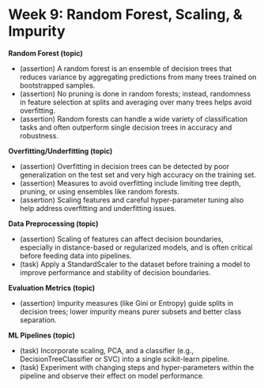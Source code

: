 # Week 9: Random Forest, Scaling, & Impurity
**Random Forest (topic)**  
- (assertion) A random forest is an ensemble of decision trees that reduces variance by aggregating predictions from many trees trained on bootstrapped samples.  
- (assertion) No pruning is done in random forests; instead, randomness in feature selection at splits and averaging over many trees helps avoid overfitting.  
- (assertion) Random forests can handle a wide variety of classification tasks and often outperform single decision trees in accuracy and robustness.

**Overfitting/Underfitting (topic)**  
- (assertion) Overfitting in decision trees can be detected by poor generalization on the test set and very high accuracy on the training set.  
- (assertion) Measures to avoid overfitting include limiting tree depth, pruning, or using ensembles like random forests.  
- (assertion) Scaling features and careful hyper-parameter tuning also help address overfitting and underfitting issues.

**Data Preprocessing (topic)**  
- (assertion) Scaling of features can affect decision boundaries, especially in distance-based or regularized models, and is often critical before feeding data into pipelines.  
- (task) Apply a StandardScaler to the dataset before training a model to improve performance and stability of decision boundaries.

**Evaluation Metrics (topic)**  
- (assertion) Impurity measures (like Gini or Entropy) guide splits in decision trees; lower impurity means purer subsets and better class separation.

**ML Pipelines (topic)**  
- (task) Incorporate scaling, PCA, and a classifier (e.g., DecisionTreeClassifier or SVC) into a single scikit-learn pipeline.  
- (task) Experiment with changing steps and hyper-parameters within the pipeline and observe their effect on model performance.
